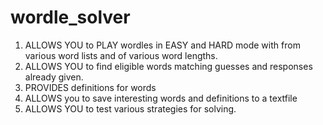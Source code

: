 # wordle_solver

1) ALLOWS YOU to PLAY wordles in EASY and HARD mode with from various word lists and of various word lengths.
2) ALLOWS YOU to find eligible words matching guesses and responses already given.
3) PROVIDES definitions for words 
4) ALLOWS you to save interesting words and definitions to a textfile
5) ALLOWS YOU to test various strategies for solving.


